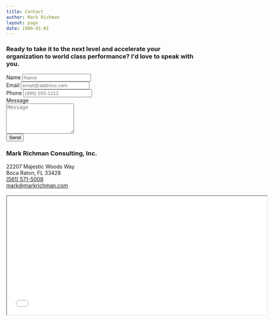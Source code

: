```yaml
---
title: Contact
author: Mark Richman
layout: page
date: 1900-01-01
---
```


<section class="subtitle">
  <h3>Ready to take it to the next level and accelerate your organization to world class performance? I'd love to speak with you.</h3>
  <p></p>
</section>

<section>
<form id="contact-form">
  <label class="fieldname">Name</label>
  <input class="form-control" type="text" name="name" required placeholder="Name">
  <br/>
  <label class="fieldname">Email</label>
  <input class="form-control" type="email" name="_replyto" required placeholder="email@address.com">
  <br/>
  <label class="fieldname">Phone</label>
  <input class="form-control" type="tel" name="tel" placeholder="(999) 555-1212">  
  <br/>
  <label class="fieldname">Message</label>
  <br/>
  <textarea class="form-control" name="message" placeholder="Message" required rows="5"></textarea>
  <br/>
  <input type="submit" value="Send">
</form>
</section>

<section>
    <h3>Mark Richman Consulting, Inc.</h3>
    <p>
    <i class="fa fa-map-marker fa-fw"></i>22207 Majestic Woods Way<br/>
    <i class="fa fa-fw"></i>Boca Raton, FL 33428<br/>
    <i class="fa fa-phone fa-fw"></i><a href="tel:1-561-571-5008">(561) 571-5008</a><br/>
    <i class="fa fa-envelope fa-fw"></i><a href="mailto:mark@markrichman.com">mark@markrichman.com</a>
    </p>
</section>
  
<!-- Hidden message to show if contact is successful. -->
<div id="submit-success" style="display:none">
  Message received! I'll be in touch.
</div>

<!-- Hidden message to show if user encounters errors. -->
<div id="submit-errors" style="display:none">
  It looks like there was an error submitting the form.
  Please try again later.
</div>

<div>
  <iframe style="margin-top:4px;" width="700" height="320" src="//maps.google.com/maps?hl=en&amp;q=Boca+Raton,+FL&amp;ie=UTF8&amp;t=m&amp;z=8&amp;output=embed&amp;iwloc=end"></iframe>
</div>

<script src="//ajax.googleapis.com/ajax/libs/jquery/1.11.1/jquery.min.js"></script>
<script src="//ajax.aspnetcdn.com/ajax/jquery.validate/1.13.1/jquery.validate.min.js"></script>
